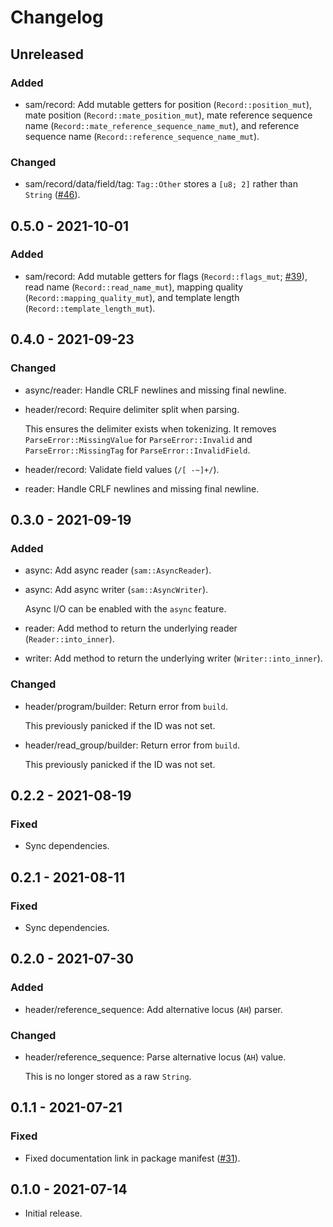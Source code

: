 # Changelog

## Unreleased

### Added

  * sam/record: Add mutable getters for position (`Record::position_mut`), mate
    position (`Record::mate_position_mut`), mate reference sequence name
    (`Record::mate_reference_sequence_name_mut`), and reference sequence name
    (`Record::reference_sequence_name_mut`).

### Changed

  * sam/record/data/field/tag: `Tag::Other` stores a `[u8; 2]` rather than
    `String` ([#46]).

[#46]: https://github.com/zaeleus/noodles/issues/46

## 0.5.0 - 2021-10-01

### Added

  * sam/record: Add mutable getters for flags (`Record::flags_mut`; [#39]),
    read name (`Record::read_name_mut`), mapping quality
    (`Record::mapping_quality_mut`), and template length
    (`Record::template_length_mut`).

[#39]: https://github.com/zaeleus/noodles/pull/39

## 0.4.0 - 2021-09-23

### Changed

  * async/reader: Handle CRLF newlines and missing final newline.

  * header/record: Require delimiter split when parsing.

    This ensures the delimiter exists when tokenizing. It removes
    `ParseError::MissingValue` for `ParseError::Invalid` and
    `ParseError::MissingTag` for `ParseError::InvalidField`.

  * header/record: Validate field values (`/[ -~]+/`).

  * reader: Handle CRLF newlines and missing final newline.

## 0.3.0 - 2021-09-19

### Added

  * async: Add async reader (`sam::AsyncReader`).

  * async: Add async writer (`sam::AsyncWriter`).

    Async I/O can be enabled with the `async` feature.

  * reader: Add method to return the underlying reader (`Reader::into_inner`).

  * writer: Add method to return the underlying writer (`Writer::into_inner`).

### Changed

  * header/program/builder: Return error from `build`.

    This previously panicked if the ID was not set.

  * header/read_group/builder: Return error from `build`.

    This previously panicked if the ID was not set.

## 0.2.2 - 2021-08-19

### Fixed

  * Sync dependencies.

## 0.2.1 - 2021-08-11

### Fixed

  * Sync dependencies.

## 0.2.0 - 2021-07-30

### Added

  * header/reference_sequence: Add alternative locus (`AH`) parser.

### Changed

  * header/reference_sequence: Parse alternative locus (`AH`) value.

    This is no longer stored as a raw `String`.

## 0.1.1 - 2021-07-21

### Fixed

  * Fixed documentation link in package manifest ([#31]).

[#31]: https://github.com/zaeleus/noodles/issues/31

## 0.1.0 - 2021-07-14

  * Initial release.
